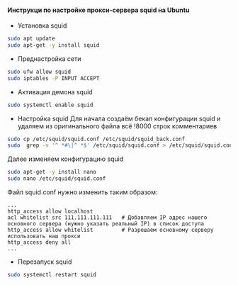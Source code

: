 #### Инструкци по настройке прокси-сервера squid на Ubuntu
- Установка squid
```bash
sudo apt update
sudo apt-get -y install squid
```

- Преднастройка сети
```bash
sudo ufw allow squid
sudo iptables -P INPUT ACCEPT
```

- Активация демона squid
```bash
sudo systemctl enable squid
```

- Настройка squid
Для начала создаём бекап конфигурации squid и удаляем из оригинального файла всё !8000 строк комментариев
```bash
sudo cp /etc/squid/squid.conf /etc/squid/squid_back.conf
sudo  grep -v '^ *#\|^ *$' /etc/squid/squid.conf > /etc/squid/squid.conf
```

Далее изменяем конфигурацию squid
```bash
sudo apt-get -y install nano
sudo nano /etc/squid/squid.conf
```
Файл squid.conf нужно изменить таким образом:
```config
...
http_access allow localhost
acl whitelist src 111.111.111.111   # Добавляем IP адрес нашего основного сервера (нужно указать реальный IP) в список доступа
http_access allow whitelist         # Разрешаем основному серверу использовать наш прокси
http_access deny all
...
```

- Перезапуск squid
```bash
sudo systemctl restart squid
```
